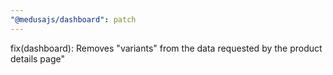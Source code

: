 ```yaml
---
"@medusajs/dashboard": patch
---
```


fix(dashboard): Removes "variants" from the data requested by the product details page"
